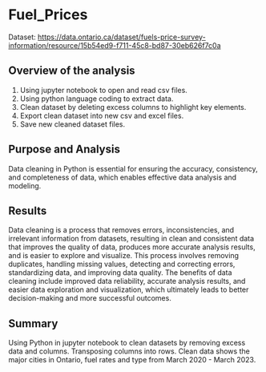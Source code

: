 # Fuel_Prices

Dataset: https://data.ontario.ca/dataset/fuels-price-survey-information/resource/15b54ed9-f711-45c8-bd87-30eb626f7c0a

## Overview of the analysis
1.  Using jupyter notebook to open and read csv files. 
2.  Using python language coding to extract data.
3.  Clean dataset by deleting excess columns to highlight key elements.
4.  Export clean dataset into new csv and excel files.
5.  Save new cleaned dataset files. 

## Purpose and Analysis
  Data cleaning in Python is essential for ensuring the accuracy, consistency, and completeness of data, which enables effective data analysis and modeling.
 
## Results

  Data cleaning is a process that removes errors, inconsistencies, and irrelevant information from datasets, resulting in clean and consistent data that improves the quality of data, produces more accurate analysis results, and is easier to explore and visualize. This process involves removing duplicates, handling missing values, detecting and correcting errors, standardizing data, and improving data quality. The benefits of data cleaning include improved data reliability, accurate analysis results, and easier data exploration and visualization, which ultimately leads to better decision-making and more successful outcomes.

## Summary

Using Python in jupyter notebook to clean datasets by removing excess data and columns. Transposing columns into rows. Clean data shows the major cities in Ontario, fuel rates and type from March 2020 - March 2023. 

